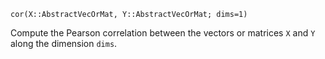 ```
cor(X::AbstractVecOrMat, Y::AbstractVecOrMat; dims=1)
```

Compute the Pearson correlation between the vectors or matrices `X` and `Y` along the dimension `dims`.
